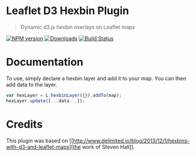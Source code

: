 # Leaflet D3 Hexbin Plugin
> Dynamic d3.js hexbin overlays on Leaflet maps

[![NPM version][npm-image]][npm-url] [![Downloads][downloads-image]][npm-url] [![Build Status][travis-image]][travis-url]

# Documentation
To use, simply declare a hexbin layer and add it to your map. You can then add data to the layer.

```js
var hexLayer = L.hexbinLayer({}).addTo(map);
hexLayer.update([...data...]);
```


# Credits
This plugin was based on [[http://www.delimited.io/blog/2013/12/1/hexbins-with-d3-and-leaflet-maps][the work of Steven Hall]].


[downloads-image]: http://img.shields.io/npm/dm/leaflet-hexbin.svg
[npm-url]: https://npmjs.org/package/leaflet-hexbin
[npm-image]: http://img.shields.io/npm/v/leaflet-hexbin.svg

[travis-url]: https://travis-ci.org/Asymmetrik/leaflet-hexbin
[travis-image]: http://img.shields.io/travis/Asymmetrik/leaflet-hexbin.svg
